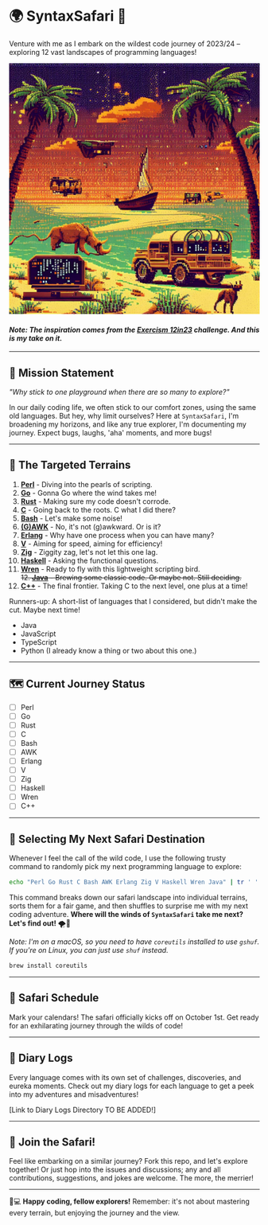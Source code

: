 # 🌍 SyntaxSafari 🦒

Venture with me as I embark on the wildest code journey of 2023/24 – exploring 12 vast landscapes of programming languages!

![SyntaxSafari Banner](./ai_safari.jpeg "Yes, it's AI-generated.")

#### _Note: The inspiration comes from the [Exercism 12in23](https://exercism.org/challenges/12in23) challenge. And this is my take on it._

---

## 🚀 **Mission Statement**

*"Why stick to one playground when there are so many to explore?"*

In our daily coding life, we often stick to our comfort zones, using the same old 
languages. But hey, why limit ourselves? Here at `SyntaxSafari`, I'm broadening 
my horizons, and like any true explorer, I'm documenting my journey. Expect bugs, 
laughs, 'aha' moments, and more bugs!

---

## 🎯 **The Targeted Terrains**

1. **[Perl](https://www.perl.org/)** - Diving into the pearls of scripting.
2. **[Go](https://go.dev/)** - Gonna Go where the wind takes me!
3. **[Rust](https://www.rust-lang.org/)** - Making sure my code doesn't corrode.
4. **[C](https://en.wikipedia.org/wiki/C_(programming_language))** - Going back to the roots. C what I did there?
5. **[Bash](https://www.gnu.org/software/bash/)** - Let's make some noise!
6. **[(G)AWK](https://www.gnu.org/software/gawk/manual/gawk.html)** - No, it's not (g)awkward. Or is it?
7. **[Erlang](https://www.erlang.org/)** - Why have one process when you can have many?
8. **[V](https://vlang.io/)** - Aiming for speed, aiming for efficiency!
9. **[Zig](https://ziglang.org/)** - Ziggity zag, let's not let this one lag.
10. **[Haskell](https://www.haskell.org/)** - Asking the functional questions.
11. **[Wren](https://wren.io/)** - Ready to fly with this lightweight scripting bird.  
~~12. **[Java](https://www.java.com/en/)** - Brewing some classic code. Or maybe not. Still deciding.~~
12. **[C++]()** - The final frontier. Taking C to the next level, one plus at a time!

Runners-up:
A short-list of languages that I considered, but didn't make the cut. Maybe next time!

* Java
* JavaScript
* TypeScript
* Python (I already know a thing or two about this one.)

---

## 🗺️ **Current Journey Status**

* [ ] Perl
* [ ] Go
* [ ] Rust
* [ ] C
* [ ] Bash
* [ ] AWK
* [ ] Erlang
* [ ] V
* [ ] Zig
* [ ] Haskell
* [ ] Wren
* [ ] C++

---

## 🧭 **Selecting My Next Safari Destination**

Whenever I feel the call of the wild code, I use the following trusty command to 
randomly pick my next programming language to explore:

```bash
echo "Perl Go Rust C Bash AWK Erlang Zig V Haskell Wren Java" | tr ' ' '\n' | sort | gshuf -n 1
```

This command breaks down our safari landscape into individual terrains, sorts
them for a fair game, and then shuffles to surprise me with my next coding adventure. 
**Where will the winds of `SyntaxSafari` take me next? Let's find out!** 🌪️🦒

_Note: I'm on a macOS, so you need to have `coreutils` installed to use `gshuf`.
If you're on Linux, you can just use `shuf` instead._

```bash
brew install coreutils
```

---

## 📅 **Safari Schedule**

Mark your calendars! The safari officially kicks off on October 1st.
Get ready for an exhilarating journey through the wilds of code!

---

## 📖 **Diary Logs**

Every language comes with its own set of challenges, discoveries, and eureka moments.
Check out my diary logs for each language to get a peek into my adventures and misadventures!

[Link to Diary Logs Directory TO BE ADDED!]

---

## 🤝 **Join the Safari!**

Feel like embarking on a similar journey? Fork this repo, and let's explore together!
Or just hop into the issues and discussions; any and all contributions, suggestions,
and jokes are welcome. The more, the merrier!

---

👩💻 **Happy coding, fellow explorers!** Remember: it's not about mastering every 
terrain, but enjoying the journey and the view.
